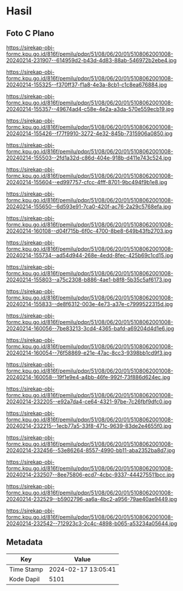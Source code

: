 # Hasil

## Foto C Plano

https://sirekap-obj-formc.kpu.go.id/816f/pemilu/pdpr/51/08/06/20/01/5108062001008-20240214-231907--614959d2-b43d-4d83-88ab-546972b2ebe4.jpg

https://sirekap-obj-formc.kpu.go.id/816f/pemilu/pdpr/51/08/06/20/01/5108062001008-20240214-155325--f370ff37-f1a8-4e3a-8cb1-c1c8ea676884.jpg

https://sirekap-obj-formc.kpu.go.id/816f/pemilu/pdpr/51/08/06/20/01/5108062001008-20240214-155357--49674ad4-c58e-4e2a-a3da-570e559ecb19.jpg

https://sirekap-obj-formc.kpu.go.id/816f/pemilu/pdpr/51/08/06/20/01/5108062001008-20240214-155426--f77f9910-3272-4e32-845b-7315906a0850.jpg

https://sirekap-obj-formc.kpu.go.id/816f/pemilu/pdpr/51/08/06/20/01/5108062001008-20240214-155503--2fd1a32d-c86d-404e-918b-d411e743c524.jpg

https://sirekap-obj-formc.kpu.go.id/816f/pemilu/pdpr/51/08/06/20/01/5108062001008-20240214-155604--ed997757-cfcc-4fff-8701-9bc494f9b1e8.jpg

https://sirekap-obj-formc.kpu.go.id/816f/pemilu/pdpr/51/08/06/20/01/5108062001008-20240214-155650--6d593e91-7ca0-420f-ac76-2a29c5768efa.jpg

https://sirekap-obj-formc.kpu.go.id/816f/pemilu/pdpr/51/08/06/20/01/5108062001008-20240214-160108--d04f715b-6f0c-4700-8be8-649b43fb2703.jpg

https://sirekap-obj-formc.kpu.go.id/816f/pemilu/pdpr/51/08/06/20/01/5108062001008-20240214-155734--ad54d944-268e-4edd-8fec-425b69c1cd15.jpg

https://sirekap-obj-formc.kpu.go.id/816f/pemilu/pdpr/51/08/06/20/01/5108062001008-20240214-155803--a75c2308-b886-4ae1-b8f8-5b35c5af6173.jpg

https://sirekap-obj-formc.kpu.go.id/816f/pemilu/pdpr/51/08/06/20/01/5108062001008-20240214-155833--de8f6312-003e-4e73-a37e-c7999522315d.jpg

https://sirekap-obj-formc.kpu.go.id/816f/pemilu/pdpr/51/08/06/20/01/5108062001008-20240214-160056--7be83213-3cd4-4365-bafd-a69204d4d1e6.jpg

https://sirekap-obj-formc.kpu.go.id/816f/pemilu/pdpr/51/08/06/20/01/5108062001008-20240214-160054--76f58869-e21e-47ac-8cc3-9398bb1cd9f3.jpg

https://sirekap-obj-formc.kpu.go.id/816f/pemilu/pdpr/51/08/06/20/01/5108062001008-20240214-160058--19f1e9e4-a4bb-46fe-992f-73f886d624ec.jpg

https://sirekap-obj-formc.kpu.go.id/816f/pemilu/pdpr/51/08/06/20/01/5108062001008-20240214-232205--e92a7da4-ce64-4321-97be-7c26fbf9dfc0.jpg

https://sirekap-obj-formc.kpu.go.id/816f/pemilu/pdpr/51/08/06/20/01/5108062001008-20240214-232215--1ecb77a5-33f8-471c-9639-83de2e4655f0.jpg

https://sirekap-obj-formc.kpu.go.id/816f/pemilu/pdpr/51/08/06/20/01/5108062001008-20240214-232456--53e86264-8557-4990-bb11-aba2352ba8d7.jpg

https://sirekap-obj-formc.kpu.go.id/816f/pemilu/pdpr/51/08/06/20/01/5108062001008-20240214-232507--8ee75806-ecd7-4cbc-9337-444275511bcc.jpg

https://sirekap-obj-formc.kpu.go.id/816f/pemilu/pdpr/51/08/06/20/01/5108062001008-20240214-232529--b5902796-aa6a-4bc2-a956-79ae40ae9449.jpg

https://sirekap-obj-formc.kpu.go.id/816f/pemilu/pdpr/51/08/06/20/01/5108062001008-20240214-232542--712923c3-2c4c-4898-b065-a53234a05644.jpg


## Metadata

| Key        | Value               |
| ---------- | ------------------- |
| Time Stamp | 2024-02-17 13:05:41 |
| Kode Dapil | 5101                |



